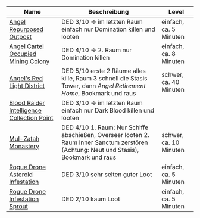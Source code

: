 |Name|Beschreibung|Level|
|---|---|---|
|[Angel Repurposed Outpost](http://de.sistersprobe.wikia.com/wiki/Angel_Repurposed_Outpost)|<span class="green">DED 3/10</span> -> im letzten Raum einfach nur Domination killen und looten|einfach, ca. 5 Minuten|
|[Angel Cartel Occupied Mining Colony](http://de.sistersprobe.wikia.com/wiki/Angel_Cartel_Occupied_Mining_Colony)|<span class="green">DED 4/10</span> -> 2. Raum nur Domination killen|einfach, ca. 8 Minuten|
|[Angel's Red Light District](https://sistersprobe.fandom.com/de/wiki/Angel%27s_Red_Light_District)|<span class="green">DED 5/10</span> erste 2 Räume alles kille, Raum 3 schnell die Stasis Tower, dann *Angel Retirement Home*, Bookmark und raus|schwer, ca. 40 Minuten|
|[Blood Raider Intelligence Collection Point](http://de.sistersprobe.wikia.com/wiki/Blood_Raider_Intelligence_Collection_Point)|<span class="green">DED 3/10</span> -> im letzten Raum einfach nur Dark Blood killen und looten||
|[Mul-Zatah Monastery](http://de.sistersprobe.wikia.com/wiki/Mul-Zatah_Monastery)|<span class="green">DED 4/10</span> 1. Raum: Nur Schiffe abschießen, Overseer looten 2. Raum Inner Sanctum zerstören (Achtung: Neut und Stasis), Bookmark und raus|schwer, ca. 10 Minuten|
|[Rogue Drone Asteroid Infestation](http://de.sistersprobe.wikia.com/wiki/Rogue_Drone_Asteroid_Infestation)|<span class="green">DED 3/10</span> sehr selten guter Loot|einfach, ca. 5 Minuten|
|[Rogue Drone Infestation Sprout](https://sistersprobe.fandom.com/de/wiki/Rogue_Drone_Infestation_Sprout)|<span class="green">DED 2/10</span> kaum Loot|einfach, ca. 5 Minuten|
